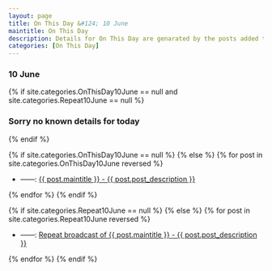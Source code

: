 ```yaml
---
layout: page
title: On This Day &#124; 10 June
maintitle: On This Day
description: Details for On This Day are genarated by the posts added to the website so the content is subject to changes/updates over time.
categories: [On This Day]
---
```


<h3>10 June</h3>

{% if site.categories.OnThisDay10June == null and site.categories.Repeat10June == null %}
  <h3>Sorry no known details for today</h3>
{% endif %}

{% if site.categories.OnThisDay10June == null %}
{% else %}
{% for post in site.categories.OnThisDay10June reversed %}
<ul>
<li> ——: <a href="{{ post.url }}">{{ post.maintitle }} - {{ post.post_description }}</a></li>
</ul>
{% endfor %}
{% endif %}

{% if site.categories.Repeat10June == null %}
{% else %}
{% for post in site.categories.Repeat10June reversed %}
<ul>
<li> ——: <a href="{{ post.url }}">Repeat broadcast of {{ post.maintitle }} - {{ post.post_description }}</a></li>
</ul>
{% endfor %}
{% endif %}
